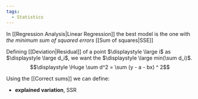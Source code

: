 ```yaml
---
tags:
  - Statistics
---
```

In [[Regression Analysis|Linear Regression]] the best model is the one with *the minimum sum of squared errors* [[Sum of squares|SSE]] 

Defining [[Deviation|Residual]] of a point $\displaystyle \large i$ as $\displaystyle \large d_i$, we want the $\displaystyle \large min(\sum d_i)$.
$$\displaystyle \Huge \sum d^2 = \sum (y - a - bx) ^ 2$$

Using the [[Correct sums]] we can define:
- **explained variation**, SSR